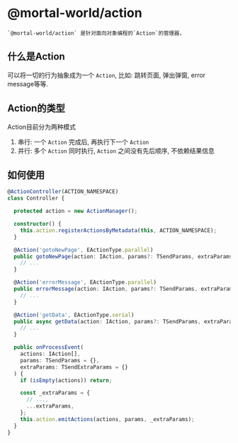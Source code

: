 # @mortal-world/action

    `@mortal-world/action` 是针对面向对象编程的`Action`的管理器，

## 什么是Action

可以将一切的行为抽象成为一个 `Action`, 比如: 跳转页面, 弹出弹窗, error message等等.

## Action的类型

Action目前分为两种模式

1. 串行: 一个 `Action` 完成后, 再执行下一个 `Action`
2. 并行: 多个 `Action` 同时执行, `Action` 之间没有先后顺序, 不依赖结果信息

## 如何使用

```ts
@ActionController(ACTION_NAMESPACE)
class Controller {

  protected action = new ActionManager();

  constructor() {
    this.action.registerActionsByMetadata(this, ACTION_NAMESPACE);
  }

  @Action('gotoNewPage', EActionType.parallel)
  public gotoNewPage(action: IAction, params?: TSendParams, extraParams?: TSendExtraParams) {
    // ...
  }

  @Action('errorMessage', EActionType.parallel)
  public errorMessage(action: IAction, params?: TSendParams, extraParams?: TSendExtraParams) {
    // ...
  }

  @Action('getData', EActionType.serial)
  public async getData(action: IAction, params?: TSendParams, extraParams?: TSendExtraParams) {
    // ...
  }

  public onProcessEvent(
    actions: IAction[],
    params: TSendParams = {},
    extraParams: TSendExtraParams = {}
  ) {
    if (isEmpty(actions)) return;

    const _extraParams = {
      // ...,
      ...extraParams,
    };
    this.action.emitActions(actions, params, _extraParams);
  }
}
```


